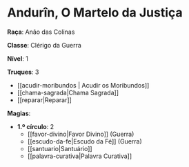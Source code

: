 # Andurîn, O Martelo da Justiça

**Raça**: Anão das Colinas

**Classe**: Clérigo da Guerra

**Nível**: 1

**Truques**: 3
- [[acudir-moribundos | Acudir os Moribundos]]
- [[chama-sagrada|Chama Sagrada]]
- [[reparar|Reparar]]

**Magias**:
- **1.º círculo**: 2
	- [[favor-divino|Favor Divino]] (Guerra)
	- [[escudo-da-fe|Escudo da Fé]] (Guerra)
	- [[santuario|Santuário]]
	- [[palavra-curativa|Palavra Curativa]]

